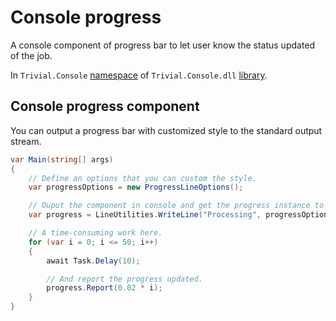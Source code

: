 # Console progress

A console component of progress bar to let user know the status updated of the job.

In `Trivial.Console` [namespace](./) of `Trivial.Console.dll` [library](../).

## Console progress component

You can output a progress bar with customized style to the standard output stream.

```csharp
var Main(string[] args)
{
    // Define an options that you can custom the style.
    var progressOptions = new ProgressLineOptions();

    // Ouput the component in console and get the progress instance to update.
    var progress = LineUtilities.WriteLine("Processing", progressOptions);

    // A time-consuming work here.
    for (var i = 0; i <= 50; i++)
    {
        await Task.Delay(10);

        // And report the progress updated.
        progress.Report(0.02 * i);
    }
}
```
